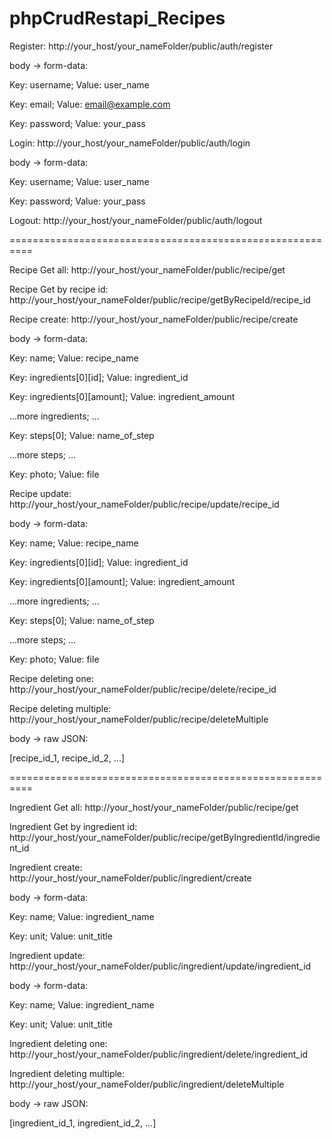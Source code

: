 # phpCrudRestapi_Recipes


Register:
http://your_host/your_nameFolder/public/auth/register

body -> form-data:

Key: username;
Value: user_name

Key: email;
Value: email@example.com

Key: password;
Value: your_pass


Login:
http://your_host/your_nameFolder/public/auth/login

body -> form-data:

Key: username;
Value: user_name

Key: password;
Value: your_pass


Logout:
http://your_host/your_nameFolder/public/auth/logout

==========================================================

Recipe Get all:
http://your_host/your_nameFolder/public/recipe/get


Recipe Get by recipe id:
http://your_host/your_nameFolder/public/recipe/getByRecipeId/recipe_id


Recipe create:
http://your_host/your_nameFolder/public/recipe/create

body -> form-data:

Key: name;
Value: recipe_name

Key: ingredients[0][id];
Value: ingredient_id

Key: ingredients[0][amount];
Value: ingredient_amount

...more ingredients;
...

Key: steps[0];
Value: name_of_step

...more steps;
...

Key: photo;
Value: file


Recipe update:
http://your_host/your_nameFolder/public/recipe/update/recipe_id

body -> form-data:

Key: name;
Value: recipe_name

Key: ingredients[0][id];
Value: ingredient_id

Key: ingredients[0][amount];
Value: ingredient_amount

...more ingredients;
...

Key: steps[0];
Value: name_of_step

...more steps;
...

Key: photo;
Value: file


Recipe deleting one:
http://your_host/your_nameFolder/public/recipe/delete/recipe_id


Recipe deleting multiple:
http://your_host/your_nameFolder/public/recipe/deleteMultiple

body -> raw JSON:

[recipe_id_1, recipe_id_2, ...]

==========================================================

Ingredient Get all:
http://your_host/your_nameFolder/public/recipe/get


Ingredient Get by ingredient id:
http://your_host/your_nameFolder/public/recipe/getByIngredientId/ingredient_id


Ingredient create:
http://your_host/your_nameFolder/public/ingredient/create

body -> form-data:

Key: name;
Value: ingredient_name

Key: unit;
Value: unit_title


Ingredient update:
http://your_host/your_nameFolder/public/ingredient/update/ingredient_id

body -> form-data:

Key: name;
Value: ingredient_name

Key: unit;
Value: unit_title


Ingredient deleting one:
http://your_host/your_nameFolder/public/ingredient/delete/ingredient_id


Ingredient deleting multiple:
http://your_host/your_nameFolder/public/ingredient/deleteMultiple

body -> raw JSON:

[ingredient_id_1, ingredient_id_2, ...]


